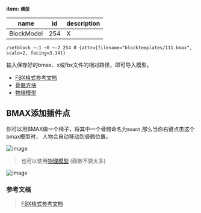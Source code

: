 <!-- BEGIN_AUTOGEN: do NOT edit in this block -->

**item: `模型`**

| name | id | description |
|---|---|---|
| BlockModel | 254 | X |

<!-- END_AUTOGEN-->

```
/setblock ~-1 ~0 ~-2 254 0 {attr={filename="blocktemplates/111.bmax", scale=2, facing=3.14}}
```

输入保存好的bmax、x或fbx文件的相对路径，即可导入模型。

- [FBX格式参考文档](https://github.com/LiXizhi/ParaCraftSDK/wiki/FBXModel)
- [骨骼方块](item_Bone)
- [物理模型](item_PhysicsModel)

## BMAX添加插件点
你可以用BMAX做一个椅子，将其中一个骨骼命名为`mount`,那么当你右键点击这个bmax模型时， 人物会自动移动到骨骼位置。 

![image](https://cloud.githubusercontent.com/assets/94537/18039502/44626a68-6dd6-11e6-881a-2c6ce483f116.png)

> 也可以使用[物理模型](item_PhysicsModel) (面数不要太多)

![image](https://cloud.githubusercontent.com/assets/94537/18075582/9b3c06dc-6ea8-11e6-948f-3d378298066b.png)


### 参考文档
> [FBX格式参考文档](https://github.com/LiXizhi/ParaCraftSDK/wiki/FBXModel)



